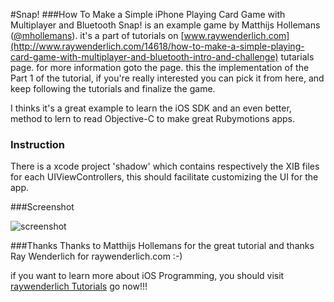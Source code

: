 #Snap!
###How To Make a Simple iPhone Playing Card Game with Multiplayer and Bluetooth
Snap! is an example game by Matthijs Hollemans ([@mhollemans](http://twitter.com/#!/mhollemans/)). it's a part of tutorials on [www.raywenderlich.com](http://www.raywenderlich.com/14618/how-to-make-a-simple-playing-card-game-with-multiplayer-and-bluetooth-intro-and-challenge) tutarials page. for more information goto the page. 
this the implementation of the Part 1 of the tutorial, if you're really interested you can pick it from here, and keep following the tutorials and finalize the game.

I thinks it's a great example to learn the iOS SDK and an even better, method to lern to read Objective-C to make great Rubymotions apps.

### Instruction
There is a xcode project 'shadow' which  contains respectively the XIB files for each UIViewControllers, this should facilitate customizing the UI for the app.

###Screenshot

![screenshot](http://d3j5vwomefv46c.cloudfront.net/photos/full/609368921.png?key=1280800&Expires=1341259712&Key-Pair-Id=APKAIYVGSUJFNRFZBBTA&Signature=ulfNdhCxiwkvHkar6WCfaZtCd~1iMhUa1UYoIdEtmBPsDFwjfCoBe6KoXO4cizE6D7IC5-ZaPxv7oO9q3EYb7GKftzf2kOHk2s2RRb6oBv14qwTGWJnVMhIkBK7OjYiExDr98EKpBnZuI2XGcaERbDl1umVi3IGvuPXVU5pn8aU_ "Screenshot")

###Thanks
Thanks to Matthijs Hollemans for the great tutorial and thanks Ray Wenderlich for raywenderlich.com :-)

if you want to learn more about iOS Programming, you should visit [raywenderlich Tutorials](http://www.raywenderlich.com/tutorials) go now!!!

